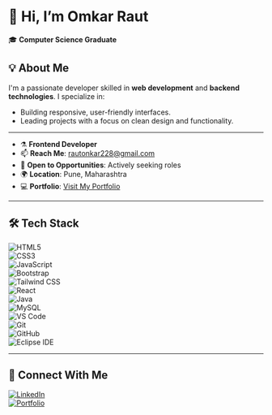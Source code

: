 # 👋 Hi, I’m **Omkar Raut**

🎓 **Computer Science Graduate** 

## 💡 About Me  
I'm a passionate developer skilled in **web development** and **backend technologies**. I specialize in:  
- Building responsive, user-friendly interfaces.  
- Leading projects with a focus on clean design and functionality.  

---
- ⚗️ **Frontend Developer**  
- 📫 **Reach Me**: [rautonkar228@gmail.com](mailto:rautonkar228@gmail.com)  
- 🌱 **Open to Opportunities**: Actively seeking roles  
- 🌍 **Location**: Pune, Maharashtra  
- 💻 **Portfolio**: [Visit My Portfolio](https://omkarrautportfolio.netlify.app/)

---
## 🛠️ **Tech Stack**

![HTML5](https://img.shields.io/badge/-HTML5-E34F26?logo=html5&logoColor=white&style=flat)  
![CSS3](https://img.shields.io/badge/-CSS3-1572B6?logo=css3&logoColor=white&style=flat)  
![JavaScript](https://img.shields.io/badge/-JavaScript-F7DF1E?logo=javascript&logoColor=black&style=flat)  
![Bootstrap](https://img.shields.io/badge/-Bootstrap-7952B3?logo=bootstrap&logoColor=white&style=flat)  
![Tailwind CSS](https://img.shields.io/badge/-Tailwind%20CSS-06B6D4?logo=tailwindcss&logoColor=white&style=flat)  
![React](https://img.shields.io/badge/-React-61DAFB?logo=react&logoColor=white&style=flat)  
![Java](https://img.shields.io/badge/-Java-007396?logo=java&logoColor=white&style=flat)  
![MySQL](https://img.shields.io/badge/-MySQL-4479A1?logo=mysql&logoColor=white&style=flat)  
![VS Code](https://img.shields.io/badge/-VS%20Code-007ACC?logo=visualstudiocode&logoColor=white&style=flat)  
![Git](https://img.shields.io/badge/-Git-F05032?logo=git&logoColor=white&style=flat)  
![GitHub](https://img.shields.io/badge/-GitHub-181717?logo=github&logoColor=white&style=flat)  
![Eclipse IDE](https://img.shields.io/badge/-Eclipse%20IDE-2C2255?logo=eclipse&logoColor=white&style=flat)

---
## 📱 **Connect With Me**

[![LinkedIn](https://img.shields.io/badge/LinkedIn-0A66C2?logo=linkedin&logoColor=white&style=flat)](https://www.linkedin.com/in/omkar-raut)  
[![Portfolio](https://img.shields.io/badge/Portfolio-00BFAE?logo=netlify&logoColor=white&style=flat)](https://omkarrautportfolio.netlify.app/)



<!---
Omkarraut2208/Omkarraut2208 is a ✨ special ✨ repository because its `README.md` (this file) appears on your GitHub profile.
You can click the Preview link to take a look at your changes.
--->
